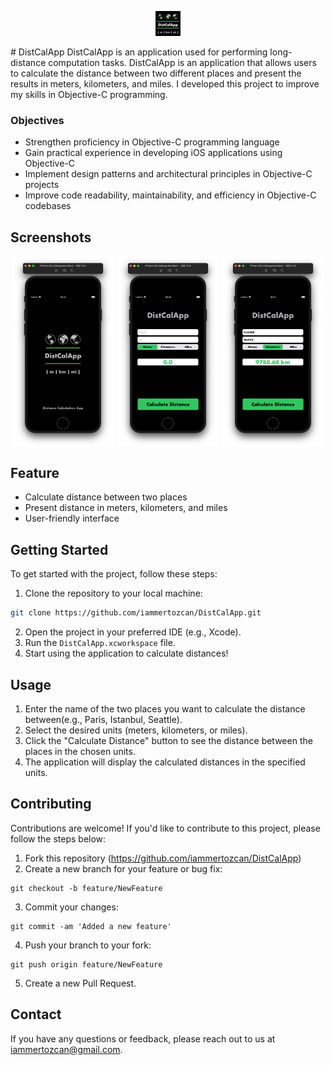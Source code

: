 <p align="center">
  <img src="./images/icon.png" alt="DistCalApp">
</p>
# DistCalApp
DistCalApp is an application used for performing long-distance computation tasks. DistCalApp is an application that allows users to calculate the distance between two different places and present the results in meters, kilometers, and miles. I developed this project to improve my skills in Objective-C programming.

### Objectives
- Strengthen proficiency in Objective-C programming language
- Gain practical experience in developing iOS applications using Objective-C
- Implement design patterns and architectural principles in Objective-C projects
- Improve code readability, maintainability, and efficiency in Objective-C codebases

## Screenshots
<div style="display: flex; justify-content: space-around;">
    <img src="./images/launchScreen.png" alt="Launch Screen" style="width: 32%;">
    <img src="./images/homeScreen.png" alt="Home Screen" style="width: 32%;">
    <img src="./images/usage.png" alt="Usage" style="width: 32%;">
</div>

## Feature
- Calculate distance between two places
- Present distance in meters, kilometers, and miles
- User-friendly interface

## Getting Started
To get started with the project, follow these steps:
1. Clone the repository to your local machine:
```bash
git clone https://github.com/iammertozcan/DistCalApp.git
```
2. Open the project in your preferred IDE (e.g., Xcode).
3. Run the `DistCalApp.xcworkspace` file.
4. Start using the application to calculate distances!

## Usage
1. Enter the name of the two places you want to calculate the distance between(e.g., Paris, Istanbul, Seattle).
2. Select the desired units (meters, kilometers, or miles).
3. Click the "Calculate Distance" button to see the distance between the places in the chosen units.
4. The application will display the calculated distances in the specified units.

## Contributing
Contributions are welcome! If you'd like to contribute to this project, please follow the steps below:
1. Fork this repository (https://github.com/iammertozcan/DistCalApp)
2. Create a new branch for your feature or bug fix:
```
git checkout -b feature/NewFeature
```
3. Commit your changes:
```
git commit -am 'Added a new feature'
```
4. Push your branch to your fork:
```
git push origin feature/NewFeature
```
5. Create a new Pull Request.

## Contact
If you have any questions or feedback, please reach out to us at [iammertozcan@gmail.com](mailto:iammertozcan@gmail.com).
